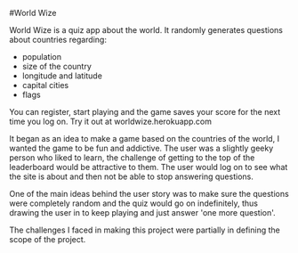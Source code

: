 #World Wize

World Wize is a quiz app about the world. It randomly generates questions about countries regarding: 

 - population
 - size of the country
 - longitude and latitude
 - capital cities
 - flags

 You can register, start playing and the game saves your score for the next time you log on. Try it out at worldwize.herokuapp.com

 It began as an idea to make a game based on the countries of the world, I wanted the game to be fun and addictive. The user was a slightly geeky person who liked to learn, the challenge of getting to the top of the leaderboard would be attractive to them. The user would log on to see what the site is about and then not be able to stop answering questions. 

 One of the main ideas behind the user story was to make sure the questions were completely random and the quiz would go on indefinitely, thus drawing the user in to keep playing and just answer 'one more question'.

 The challenges I faced in making this project were partially in defining the scope of the project. 
